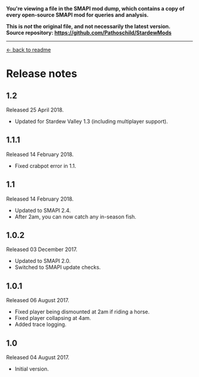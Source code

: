 **You're viewing a file in the SMAPI mod dump, which contains a copy of every open-source SMAPI mod
for queries and analysis.**

**This is _not_ the original file, and not necessarily the latest version.**  
**Source repository: https://github.com/Pathoschild/StardewMods**

----

[← back to readme](README.md)

# Release notes
## 1.2
Released 25 April 2018.

* Updated for Stardew Valley 1.3 (including multiplayer support).

## 1.1.1
Released 14 February 2018.

* Fixed crabpot error in 1.1.

## 1.1
Released 14 February 2018.

* Updated to SMAPI 2.4.
* After 2am, you can now catch any in-season fish.

## 1.0.2
Released 03 December 2017.

* Updated to SMAPI 2.0.
* Switched to SMAPI update checks.

## 1.0.1
Released 06 August 2017.

* Fixed player being dismounted at 2am if riding a horse.
* Fixed player collapsing at 4am.
* Added trace logging.

## 1.0
Released 04 August 2017.

* Initial version.
